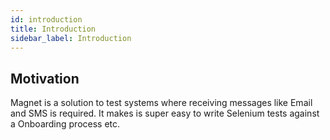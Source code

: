```yaml
---
id: introduction
title: Introduction
sidebar_label: Introduction
---
```


## Motivation

Magnet is a solution to test systems where receiving messages like Email and SMS is required. It makes is super easy to write Selenium tests against a Onboarding process etc.
